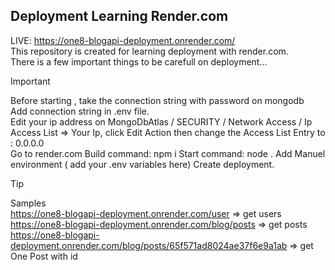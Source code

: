 ## Deployment Learning Render.com
LIVE: https://one8-blogapi-deployment.onrender.com/ <br>
This repository is created for learning deployment with render.com. <br>
There is a few important things to be carefull on deployment...


> [!IMPORTANT]
> Before starting , take the connection string with password on mongodb <br>
> Add connection string in .env file. <br>
> Edit your ip address on MongoDbAtlas / SECURITY / Network Access / Ip Access List => Your Ip, click Edit Action then change the Access List Entry to : 0.0.0.0 <br>
>  Go to render.com
> Build command: npm i
> Start command: node .
> Add Manuel environment ( add your .env variables here)
> Create deployment.

> [!TIP]
> Samples <br>
> https://one8-blogapi-deployment.onrender.com/user => get users <br>
> https://one8-blogapi-deployment.onrender.com/blog/posts => get posts  <br>
> https://one8-blogapi-deployment.onrender.com/blog/posts/65f571ad8024ae37f6e9a1ab => get One Post with id  <br>
